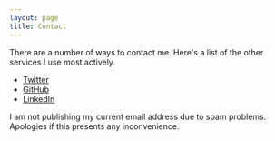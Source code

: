 ```yaml
---
layout: page
title: Contact
---
```


There are a number of ways to contact me.  Here's a list of the other services I use most actively.

 * [Twitter](http://twitter.com/matatk)
 * [GitHub](http://github.com/matatk)
 * [LinkedIn](http://linkedin.com/in/matatk)

I am not publishing my current email address due to spam problems.  Apologies if this presents any inconvenience.
